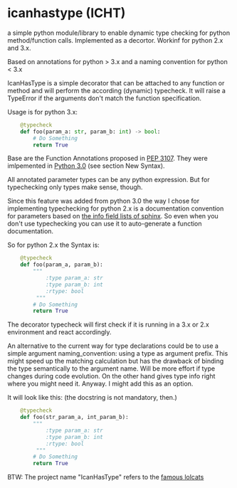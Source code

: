 icanhastype (ICHT)
==================

a simple python module/library to enable dynamic type checking for python 
method/function calls. Implemented as a decortor. Workinf for python 2.x and 3.x.

Based on annotations for python &gt; 3.x and a naming convention for python &lt; 3.x

IcanHasType is a simple decorator that can be attached to any function or method and will
perform the according (dynamic) typecheck.
It will raise a TypeError if the arguments don't match the function specification.

Usage is for python 3.x:
```python
	@typecheck
	def foo(param_a: str, param_b: int) -> bool:
		# Do Something 
		return True
```


Base are the Function Annotations proposed in [PEP 3107](http://www.python.org/dev/peps/pep-3107/).
They were imlpemented in [Python 3.0](http://docs.python.org/3.0/whatsnew/3.0.html) (see section New Syntax).

All annotated parameter types can be any python expression. 
But for typechecking only types make sense, though.

Since this feature was added from python 3.0 the way I chose for implementing typechecking for
python 2.x is a documentation convention for parameters based on [the info field lists of sphinx](http://sphinx-doc.org/markup/desc.html#info-field-lists). So even when you don't use typechecking you can use it to auto-generate a function documentation.

So for python 2.x the Syntax is:
```python
	@typecheck
	def foo(param_a, param_b):
		""" 
			:type param_a: str
			:type param_b: int
			:rtype: bool	
		 """
		# Do Something 
		return True
```


The decorator typecheck will first check if it is running in a 3.x or 2.x environment and 
react accordingly.


An alternative to the current way for type declarations could be to use
a simple argument naming_convention: using a type as argument prefix.
This might speed up the matching calculation but has the drawback
of binding the type semantically to the argument name. Will be more effort if
type changes during code evolution. On the other hand gives type info right
where you might need it.  Anyway. I might add this as an option. 

It will look like this: (the docstring is not mandatory, then.)

```python
	@typecheck
	def foo(str_param_a, int_param_b):
		""" 
			:type param_a: str
			:type param_b: int
			:rtype: bool	
		 """
		# Do Something 
		return True
```


BTW: The project name "IcanHasType" refers to the [famous lolcats](http://en.wikipedia.org/wiki/I_Can_Has_Cheezburger%3F)





